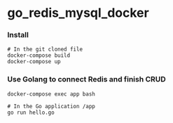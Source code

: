 # go_redis_mysql_docker

### Install

```
# In the git cloned file
docker-compose build
docker-compose up
```

### Use Golang to connect Redis and finish CRUD
```
docker-compose exec app bash

# In the Go application /app
go run hello.go
```

